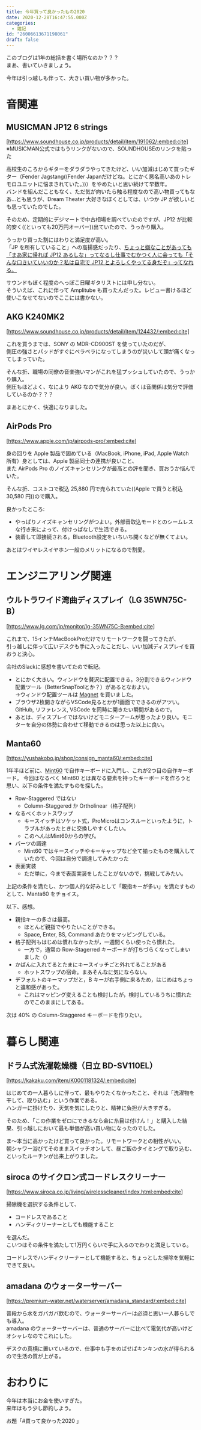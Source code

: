 ```yaml
---
title: 今年買って良かったもの2020
date: 2020-12-28T16:47:55.000Z
categories:
  - 雑記
id: "26006613671198061"
draft: false
---
```

このブログは1年の総括を書く場所なのか？？？  
まあ、書いていきましょう。

今年は引っ越しも伴って、大きい買い物が多かった。

# 音関連

## MUSICMAN JP12 6 strings

[https://www.soundhouse.co.jp/products/detail/item/191062/:embed:cite]
※MUSICMAN公式ではもうリンクがないので、SOUNDHOUSEのリンクを貼った


高校生のころからギターをダラダラやってきたけど、いい加減はじめて買ったギター（Fender Jagstang((Fender Japanだけどね。とにかく悪名高いあのトレモロユニットに悩まされていた。))）をやめたいと思い続けて早数年。  
バンドを組んだこともなく、ただ気が向いたら触る程度なので高い物買ってもなあ...とも思うが、Dream Theater 大好きなぼくとしては、いつか JP が欲しいとも思っていたのでした。

そのため、定期的にデジマートで中古相場を調べていたのですが、JP12 が比較的安く((といっても20万円オーバー))出ていたので、うっかり購入。

うっかり買った割にはわりと満足度が高い。  
「JP を所有していること」への高揚感だったり、[ちょっと嫌なことがあっても「まあ家に帰れば JP12 あるしな」ってなるし仕事でむかつく人に会っても「そんな口きいていいのか？私は自宅で JP12 とよろしくやってる身だぞ」ってなれる。](https://nlab.itmedia.co.jp/nl/articles/1907/11/news124.html)

サウンドもぼく程度のへっぽこ日曜ギタリストには申し分ない。  
そういえば、これに伴って Amplitube も買ったんだった。レビュー書けるほど使いこなせてないのでここには書かない。

## AKG K240MK2

[https://www.soundhouse.co.jp/products/detail/item/124432/:embed:cite]

これを買うまでは、SONY の MDR-CD900ST を使っていたのだが、  
側圧の強さとパッドがすぐにペラペラになってしまうのが災いして頭が痛くなってしまっていた。

そんな折、職場の同僚の音楽強いマンがこれを猛プッシュしていたので、うっかり購入。  
側圧もほどよく、なにより AKG なので気分が良い。ぼくは音関係は気分で評価しているのか？？？

まあとにかく、快適になりました。

## AirPods Pro

[https://www.apple.com/jp/airpods-pro/:embed:cite]

身の回りを Apple 製品で固めている（MacBook, iPhone, iPad, Apple Watch 所有）身としては、Apple 製品同士の連携が良いこと、  
また AirPods Pro のノイズキャンセリングが最高との評を聞き、買おうか悩んでいた。

そんな折、コストコで税込 25,880 円で売られていた((Apple で買うと税込 30,580 円))ので購入。

良かったところ:

- やっぱりノイズキャンセリングがつよい。外部音取込モードとのシームレスな行き来によって、付けっぱなしで生活できる。
- 装着して即接続される。Bluetooth設定をいちいち開くなどが無くてよい。

あとはワイヤレスイヤホン一般のメリットになるので割愛。

# エンジニアリング関連

## ウルトラワイド湾曲ディスプレイ（LG 35WN75C-B）

[https://www.lg.com/jp/monitor/lg-35WN75C-B:embed:cite]

これまで、15インチMacBookProだけでリモートワークを闘ってきたが、  
引っ越しに伴って広いデスクも手に入ったことだし、いい加減ディスプレイを買おうと決心。

会社のSlackに感想を書いてたので転記。

- とにかく大きい。ウィンドウを贅沢に配置できる。3分割できるウィンドウ配置ツール（BetterSnapToolとか？）があるとなおよい。  
→ウィンドウ配置ツールは [Magnet](https://apps.apple.com/jp/app/magnet-%E3%83%9E%E3%82%B0%E3%83%8D%E3%83%83%E3%83%88/id441258766?mt=12) を買いました。
- ブラウザ2枚開きながらVSCode見るとかが1画面でできるのがアツい。GitHub, リファレンス, VSCode を同時に開きたい瞬間があるので。
- あとは、ディスプレイではないけどモニターアームが思ったより良い。モニターを自分の体勢に合わせて移動できるのは思った以上に良い。


## Manta60


[https://yushakobo.jp/shop/consign_manta60/:embed:cite]

1年半ほど前に、[Mint60](https://eucalyn.shop/shop/kits/mint60-starter) で自作キーボードに入門し、これが2つ目の自作キーボード。
今回はなるべく Mint60 とは異なる要素を持ったキーボードを作ろうと思い、以下の条件を満たすものを探した。

- Row-Staggered ではない
    - Column-Staggered か Ortholinear（格子配列）
- なるべくホットスワップ
    - キースイッチはソケット式，ProMicroはコンスルーといったように，トラブルがあったときに交換しやすくしたい。
    - このへんはMint60からの学び。
- パーツの調達
    - Mint60 ではキースイッチやキーキャップなど全て揃ったものを購入していたので、今回は自分で調達してみたかった
- 表面実装
    - ただ単に，今まで表面実装をしたことがないので，挑戦してみたい。

上記の条件を満たし、かつ個人的な好みとして「親指キーが多い」を満たすものとして、Manta60 をチョイス。  

以下、感想。

- 親指キーの多さは最高。
    - ほとんど親指でやりたいことができる。
    - Space, Enter, BS, Command あたりをマッピングしている。
- 格子配列もはじめは慣れなかったが，一週間くらい使ったら慣れた。
    - 一方で，通常の Row-Stagerred キーボードが打ちづらくなってしまいました（）
- かばんに入れてるとたまにキースイッチごと外れてることがある
    - ホットスワップの宿命。まあそんなに気にならない。
- デフォルトのキーマップだと，B キーが右手側に来るため，はじめはちょっと違和感があった。
    - これはマッピング変えることも検討したが，検討しているうちに慣れたのでこのままにしてある。


次は 40% の Column-Staggered キーボードを作りたい。

# 暮らし関連

## ドラム式洗濯乾燥機（日立 BD-SV110EL）

[https://kakaku.com/item/K0001181324/:embed:cite]

はじめての一人暮らしに伴って、最もやりたくなかったこと、それは「洗濯物を干して、取り込む」という作業である。  
ハンガーに掛けたり、天気を気にしたりと、精神に負担が大きすぎる。

そのため、「この作業をゼロにできるなら金に糸目は付けん！」と購入した結果、引っ越しにおいて最も単価が高い買い物になったのでした。

ま〜本当に高かったけど買って良かった。リモートワークとの相性がいい。  
朝シャワー浴びてそのままスイッチオンして、昼ご飯のタイミングで取り込む、といったルーチンが出来上がりました。

## siroca のサイクロン式コードレスクリーナー

[https://www.siroca.co.jp/living/wirelesscleaner/index.html:embed:cite]


掃除機を選択する条件として、

- コードレスであること
- ハンディクリーナーとしても機能すること

を選んだ。  
こいつはその条件を満たして1万円くらいで手に入るのでわりと満足している。

コードレスでハンディクリーナーとして機能すると、ちょっとした掃除を気軽にできて良い。

## amadana のウォーターサーバー

[https://premium-water.net/waterserver/amadana_standard/:embed:cite]

普段から水をガバガバ飲むので、ウォーターサーバーは必須と思い一人暮らしでも導入。  
amadana のウォーターサーバーは、普通のサーバーに比べて電気代が高いけどオシャレなのでこれにした。

デスクの真横に置いているので、仕事中も手をのばせばキンキンの水が得られるので生活の質が上がる。


# おわりに

今年は本当にお金を使いすぎた。  
来年はもう少し節約しよう。

お題「#買って良かった2020 」

